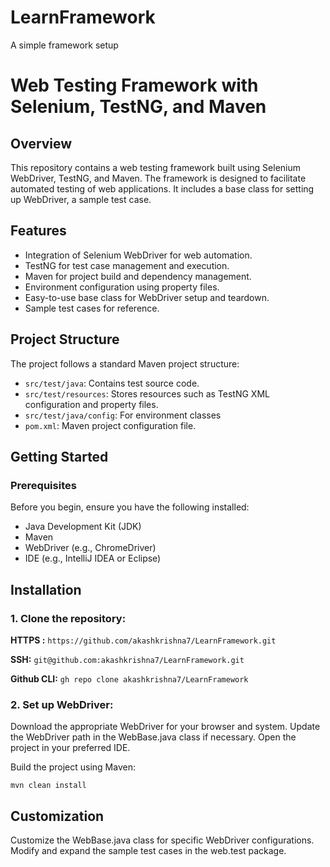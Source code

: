 # LearnFramework
A simple framework setup

# Web Testing Framework with Selenium, TestNG, and Maven

## Overview

This repository contains a web testing framework built using Selenium WebDriver, TestNG, and Maven. The framework is designed to facilitate automated testing of web applications. It includes a base class for setting up WebDriver, a sample test case.

## Features

- Integration of Selenium WebDriver for web automation.
- TestNG for test case management and execution.
- Maven for project build and dependency management.
- Environment configuration using property files.
- Easy-to-use base class for WebDriver setup and teardown.
- Sample test cases for reference.

## Project Structure

The project follows a standard Maven project structure:

- `src/test/java`: Contains test source code.
- `src/test/resources`: Stores resources such as TestNG XML configuration and property files.
- `src/test/java/config`: For environment classes
- `pom.xml`: Maven project configuration file.

## Getting Started

### Prerequisites

Before you begin, ensure you have the following installed:

- Java Development Kit (JDK)
- Maven
- WebDriver (e.g., ChromeDriver)
- IDE (e.g., IntelliJ IDEA or Eclipse)
  

## Installation

### 1. Clone the repository:

  **HTTPS :** ```https://github.com/akashkrishna7/LearnFramework.git```
   
**SSH:** ```git@github.com:akashkrishna7/LearnFramework.git```
   
 **Github CLI:** ```gh repo clone akashkrishna7/LearnFramework```


### 2. Set up WebDriver:

  Download the appropriate WebDriver for your browser and system.
  Update the WebDriver path in the WebBase.java class if necessary.
  Open the project in your preferred IDE.
  
  Build the project using Maven:
  
  ```mvn clean install```

## Customization

Customize the WebBase.java class for specific WebDriver configurations.
Modify and expand the sample test cases in the web.test package.
  
